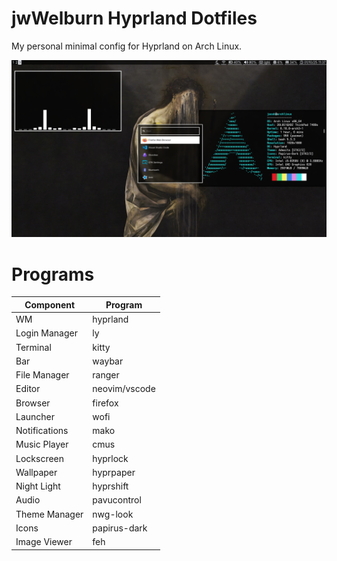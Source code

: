 # jwWelburn Hyprland Dotfiles

My personal minimal config for Hyprland on Arch Linux.

![Screenshot](screenshots/screenshot_1.png)

# Programs

|   Component   |   Program   |
|---------------|-------------|
|WM             |hyprland     |
|Login Manager  |ly           |
|Terminal       |kitty        |
|Bar            |waybar       |
|File Manager   |ranger       |
|Editor         |neovim/vscode|
|Browser        |firefox      |
|Launcher       |wofi         |
|Notifications  |mako         |
|Music Player   |cmus         |
|Lockscreen     |hyprlock     |
|Wallpaper      |hyprpaper    |
|Night Light    |hyprshift    |
|Audio          |pavucontrol  |
|Theme Manager  |nwg-look     |
|Icons          |papirus-dark |
|Image Viewer   |feh          |
